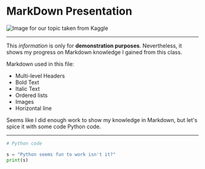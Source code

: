 # MarkDown Presentation

![Image for our topic taken from Kaggle](https://storage.googleapis.com/kaggle-datasets-images/2417/4050/bb76e35cc89f4e0e2d1ef3adacd726eb/dataset-cover.jpg)

---

This *information* is only for **demonstration purposes**. Nevertheless, it shows my progress on Markdown knowledge I gained from this class.

Markdown used in this file:
- Multi-level Headers
- Bold Text
- Italic Text
- Ordered lists
- Images
- Horizontal line

Seems like I did enough work to show my knowledge in Markdown, but let's spice it with some code Python code.

---

```python
# Python code

s = "Python seems fun to work isn't it?"
print(s)
```